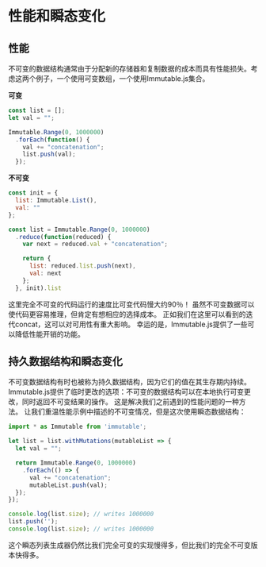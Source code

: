 # 性能和瞬态变化

## 性能

不可变的数据结构通常由于分配新的存储器和复制数据的成本而具有性能损失。考虑这两个例子，一个使用可变数组，一个使用Immutable.js集合。

**可变**

```javascript
const list = [];
let val = "";

Immutable.Range(0, 1000000)
  .forEach(function() {
    val += "concatenation";
    list.push(val);
  });
```

**不可变**

```javascript
const init = {
  list: Immutable.List(),
  val: ""
};

const list = Immutable.Range(0, 1000000)
  .reduce(function(reduced) {
    var next = reduced.val + "concatenation";

    return {
      list: reduced.list.push(next),
      val: next
    };
  }, init).list
```

这里完全不可变的代码运行的速度比可变代码慢大约90％！ 虽然不可变数据可以使代码更容易推理，但肯定有想相应的选择成本。 正如我们在这里可以看到的迭代concat，这可以对可用性有重大影响。 幸运的是，Immutable.js提供了一些可以降低性能开销的功能。

## 持久数据结构和瞬态变化

不可变数据结构有时也被称为持久数据结构，因为它们的值在其生存期内持续。 Immutable.js提供了临时更改的选项：不可变的数据结构可以在本地执行可变更改，同时返回不可变结果的操作。 这是解决我们之前遇到的性能问题的一种方法。 让我们重温性能示例中描述的不可变情况，但是这次使用瞬态数据结构：

```javascript
import * as Immutable from 'immutable';

let list = list.withMutations(mutableList => {
  let val = "";

  return Immutable.Range(0, 1000000)
    .forEach(() => {
      val += "concatenation";
      mutableList.push(val);
  });
});

console.log(list.size); // writes 1000000
list.push('');
console.log(list.size); // writes 1000000
```

这个瞬态列表生成器仍然比我们完全可变的实现慢得多，但比我们的完全不可变版本快得多。